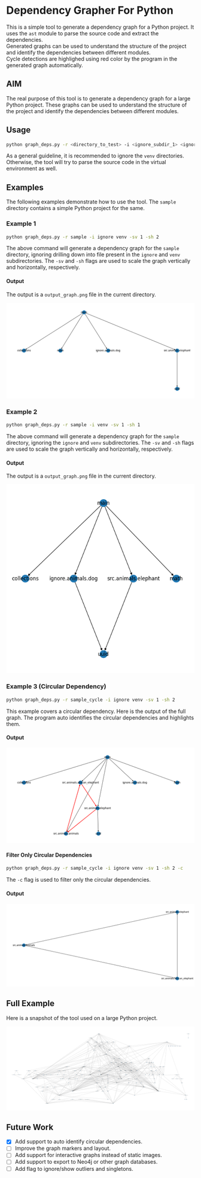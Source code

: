# Dependency Grapher For Python

This is a simple tool to generate a dependency graph for a Python project. It uses the `ast` module to parse the source code and extract the dependencies.<br>
Generated graphs can be used to understand the structure of the project and identify the dependencies between different modules.<br>
Cycle detections are highlighed using red color by the program in the generated graph automatically.

## AIM 

The real purpose of this tool is to generate a dependency graph for a large Python project. These graphs can be used to understand the structure of the project and identify the dependencies between different modules.

## Usage

```bash
python graph_deps.py -r <directory_to_test> -i <ignore_subdir_1> <ignore_subdir_2> .... <ignore subdir n> -sv <scale vertical> -sh <scale horizontal>
```

As a general guideline, it is recommended to ignore the `venv` directories. Otherwise, the tool will try to parse the source code in the virtual environment as well.

## Examples

The following examples demonstrate how to use the tool. The `sample` directory contains a simple Python project for the same.

### Example 1

```bash
python graph_deps.py -r sample -i ignore venv -sv 1 -sh 2
```

The above command will generate a dependency graph for the `sample` directory, ignoring drilling down into file present in the `ignore` and `venv` subdirectories. The `-sv` and `-sh` flags are used to scale the graph vertically and horizontally, respectively.

#### Output

The output is a `output_graph.png` file in the current directory.

![Output Graph](./docs/img/output_graph_sample_1.png)

### Example 2

```bash
python graph_deps.py -r sample -i venv -sv 1 -sh 1
```

The above command will generate a dependency graph for the `sample` directory, ignoring the `ignore` and `venv` subdirectories. The `-sv` and `-sh` flags are used to scale the graph vertically and horizontally, respectively.

#### Output

The output is a `output_graph.png` file in the current directory.

![Output Graph](./docs/img/output_graph_sample_2.png)

### Example 3 (Circular Dependency)

```bash
python graph_deps.py -r sample_cycle -i ignore venv -sv 1 -sh 2
```

This example covers a circular dependency. Here is the output of the full graph. The program auto identifies the circular dependencies and highlights them.

#### Output

![Output Graph](./docs/img/output_graph_sample_4.png)

#### Filter Only Circular Dependencies

```bash
python graph_deps.py -r sample_cycle -i ignore venv -sv 1 -sh 2 -c
```

The `-c` flag is used to filter only the circular dependencies.

#### Output

![Output Graph](./docs/img/output_graph_sample_5.png)


## Full Example

Here is a snapshot of the tool used on a large Python project.

![Output Graph](./docs/img/output_graph_sample_3.png)

## Future Work

- [x] Add support to auto identify circular dependencies.
- [ ] Improve the graph markers and layout.
- [ ] Add support for interactive graphs instead of static images.
- [ ] Add support to export to Neo4j or other graph databases.
- [ ] Add flag to ignore/show outliers and singletons.